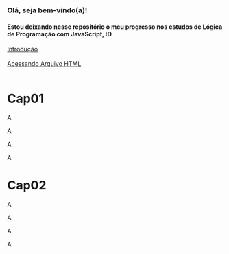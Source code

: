 ### Olá, seja bem-vindo(a)!<br/>
#### Estou deixando nesse repositório o meu progresso nos estudos de Lógica de Programação com JavaScript, :D

<p>
  <a href="#Cap01">Introdução</a><br><br>
  <a href="#Cap02">Acessando Arquivo HTML</a><br><br>
</p>

# Cap01
<p>A</p>
<p>A</p>
<p>A</p>
<p>A</p>

# Cap02
<p>A</p>
<p>A</p>
<p>A</p>
<p>A</p>
